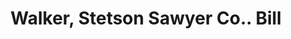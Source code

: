 ---
doi: 10.7916/D8T4554M
date_other: '1904'
date_other_textual: '1904'
form: printed ephemera
genre:
- Invoices
name:
- Walker, Stetson Sawyer Co.
object_in_context_url: https://biggert.cul.columbia.edu/items/view/ave_biggert_00472
subject_hierarchical_geographic:
- Boston, Massachusetts, United States
subject_name:
- Walker, Stetson Sawyer Co.
title: Walker, Stetson Sawyer Co.. Bill
sort_title: Walker, Stetson Sawyer Co.. Bill
call_number: ave_biggert_00472
coordinates:
- 42.35805555555556,-71.06361111111111
pid: ave_biggert_00472
identifiers: ave_biggert_00472
thumbnail: https://derivativo-2.library.columbia.edu/iiif/2/ldpd:344178/full/!256,256/0/native.jpg
permalink: /biggert/ave_biggert_00472/
layout: iiif-image-page
---